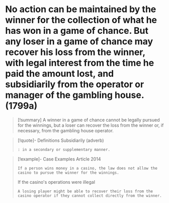 # No action can be maintained by the winner for the collection of what he has won in a game of chance. But any loser in a game of chance may recover his loss from the winner, with legal interest from the time he paid the amount lost, and subsidiarily from the operator or manager of the gambling house. (1799a)

> [!summary] A winner in a game of chance cannot be legally pursued for the winnings, but a loser can recover the loss from the winner or, if necessary, from the gambling house operator.

> [!quote]- Definitions
> Subsidiarily (adverb)
> ```
> : in a secondary or supplementary manner.
> ```

> [!example]- Case Examples
> Article 2014
> ```
> If a person wins money in a casino, the law does not allow the casino to pursue the winner for the winnings.
> ```
> If the casino's operations were illegal
> ```
> A losing player might be able to recover their loss from the casino operator if they cannot collect directly from the winner.
> ```

